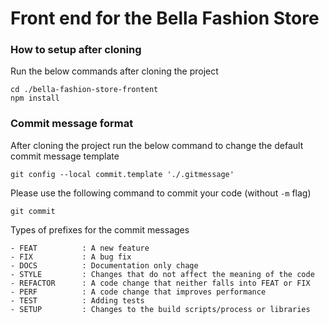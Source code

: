 # Front end for the Bella Fashion Store


### How to setup after cloning
Run the below commands after cloning the project

    cd ./bella-fashion-store-frontent
    npm install 


### Commit message format
After cloning the project run the below command to change the default commit message template

    git config --local commit.template './.gitmessage'
    
Please use the following command to commit your code (without `-m` flag)

    git commit

Types of prefixes for the commit messages

    - FEAT          : A new feature
    - FIX           : A bug fix
    - DOCS          : Documentation only chage
    - STYLE         : Changes that do not affect the meaning of the code
    - REFACTOR      : A code change that neither falls into FEAT or FIX
    - PERF          : A code change that improves performance
    - TEST          : Adding tests
    - SETUP         : Changes to the build scripts/process or libraries 
